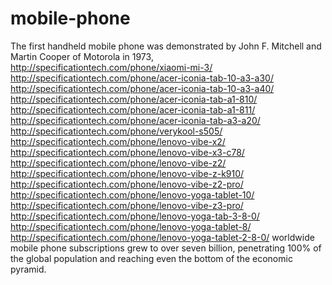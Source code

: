 # mobile-phone
The first handheld mobile phone was demonstrated by John F. Mitchell and Martin Cooper of Motorola in 1973, http://specificationtech.com/phone/xiaomi-mi-3/ http://specificationtech.com/phone/acer-iconia-tab-10-a3-a30/ http://specificationtech.com/phone/acer-iconia-tab-10-a3-a40/ http://specificationtech.com/phone/acer-iconia-tab-a1-810/ http://specificationtech.com/phone/acer-iconia-tab-a1-811/ http://specificationtech.com/phone/acer-iconia-tab-a3-a20/ http://specificationtech.com/phone/verykool-s505/ http://specificationtech.com/phone/lenovo-vibe-x2/ http://specificationtech.com/phone/lenovo-vibe-x3-c78/ http://specificationtech.com/phone/lenovo-vibe-z2/ http://specificationtech.com/phone/lenovo-vibe-z-k910/ http://specificationtech.com/phone/lenovo-vibe-z2-pro/ http://specificationtech.com/phone/lenovo-yoga-tablet-10/ http://specificationtech.com/phone/lenovo-vibe-z3-pro/ http://specificationtech.com/phone/lenovo-yoga-tab-3-8-0/ http://specificationtech.com/phone/lenovo-yoga-tablet-8/ http://specificationtech.com/phone/lenovo-yoga-tablet-2-8-0/ worldwide mobile phone subscriptions grew to over seven billion, penetrating 100% of the global population and reaching even the bottom of the economic pyramid.
